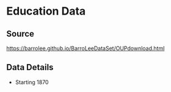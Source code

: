 # Education Data

## Source
https://barrolee.github.io/BarroLeeDataSet/OUPdownload.html

## Data Details
- Starting 1870